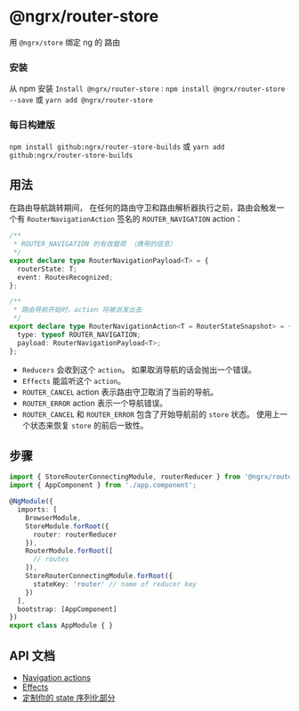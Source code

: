 # @ngrx/router-store

用 `@ngrx/store` 绑定 ng 的 路由

### 安装
从 npm 安装 `Install @ngrx/router-store` :
`npm install @ngrx/router-store --save` 或 `yarn add @ngrx/router-store`

### 每日构建版
`npm install github:ngrx/router-store-builds` 或 `yarn add github:ngrx/router-store-builds`

## 用法
在路由导航跳转期间， 在任何的路由守卫和路由解析器执行之前，路由会触发一个有 `RouterNavigationAction` 签名的 `ROUTER_NAVIGATION` action：


```ts
/**
 * ROUTER_NAVIGATION 的有效载荷 （携带的信息）
 */
export declare type RouterNavigationPayload<T> = {
  routerState: T;
  event: RoutesRecognized;
};

/**
 * 路由导航开始时，action 将被派发出去 
 */
export declare type RouterNavigationAction<T = RouterStateSnapshot> = {
  type: typeof ROUTER_NAVIGATION;
  payload: RouterNavigationPayload<T>;
};
```

- `Reducers` 会收到这个 `action`。 如果取消导航的话会抛出一个错误。
- `Effects` 能监听这个 `action`。
- `ROUTER_CANCEL` action 表示路由守卫取消了当前的导航。
- `ROUTER_ERROR` action 表示一个导航错误。
- `ROUTER_CANCEL` 和 `ROUTER_ERROR` 包含了开始导航前的 `store` 状态。 使用上一个状态来恢复 `store` 的前后一致性。

## 步骤

```ts
import { StoreRouterConnectingModule, routerReducer } from '@ngrx/router-store';
import { AppComponent } from './app.component';

@NgModule({
  imports: [
    BrowserModule,
    StoreModule.forRoot({
      router: routerReducer
    }),
    RouterModule.forRoot([
      // routes
    ]),
    StoreRouterConnectingModule.forRoot({
      stateKey: 'router' // name of reducer key
    })
  ],
  bootstrap: [AppComponent]
})
export class AppModule { }
```

## API 文档

- [Navigation actions](./api.md#navigation-actions)
- [Effects](./api.md#effects)
- [定制你的 state 序列化部分](./api.md#custom-router-state-serializer)
